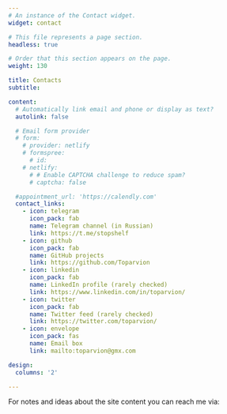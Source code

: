 ```yaml
---
# An instance of the Contact widget.
widget: contact

# This file represents a page section.
headless: true

# Order that this section appears on the page.
weight: 130

title: Contacts
subtitle:

content:
  # Automatically link email and phone or display as text?
  autolink: false

  # Email form provider
  # form:
    # provider: netlify
    # formspree:
      # id:
    # netlify:
      # # Enable CAPTCHA challenge to reduce spam?
      # captcha: false

  #appointment_url: 'https://calendly.com'
  contact_links:
    - icon: telegram
      icon_pack: fab
      name: Telegram channel (in Russian)
      link: https://t.me/stopshelf
    - icon: github
      icon_pack: fab
      name: GitHub projects
      link: https://github.com/Toparvion
    - icon: linkedin
      icon_pack: fab
      name: LinkedIn profile (rarely checked)
      link: https://www.linkedin.com/in/toparvion/
    - icon: twitter
      icon_pack: fab
      name: Twitter feed (rarely checked)
      link: https://twitter.com/toparvion/
    - icon: envelope
      icon_pack: fas
      name: Email box
      link: mailto:toparvion@gmx.com

design:
  columns: '2'

---
```

For notes and ideas about the site content you can reach me via:
